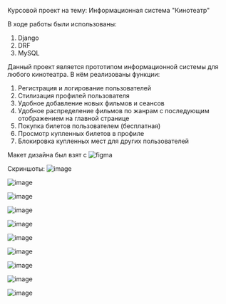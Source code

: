 Курсовой проект на тему: Информационная система "Кинотеатр"

В ходе работы были использованы:
1. Django
2. DRF
3. MySQL

Данный проект является прототипом информационной системы для любого кинотеатра.
В нём реализованы функции:
1. Регистрация и логирование пользователей
2. Стилизация профилей пользователя
3. Удобное добавление новых фильмов и сеансов
4. Удобное распределение фильмов по жанрам с последующим отображением на главной странице
5. Покупка билетов пользователем (бесплатная)
6. Просмотр купленных билетов в профиле
7. Блокировка купленных мест для других пользователей

Макет дизайна был взят с ![figma](https://www.figma.com/design/1GNofXvU3tbKHXLD5LQ9hx/OnAir?node-id=159-3283&node-type=frame&t=6abTst0HW3vZVZm2-0)

Скриншоты:
![image](https://github.com/user-attachments/assets/fdf4a948-b4d9-4a4b-ac38-18419b40c932)

![image](https://github.com/user-attachments/assets/4d7a70d4-c4db-49bd-b466-c99ac5aa300f)

![image](https://github.com/user-attachments/assets/987ad1bd-2219-4a15-860e-1bc40d87f92d)

![image](https://github.com/user-attachments/assets/2a7a02f0-e77c-408b-931b-e183294e8e84)

![image](https://github.com/user-attachments/assets/3d9b5735-4504-4dc8-9d2f-0c5fb76cd767)

![image](https://github.com/user-attachments/assets/4cd27198-9564-4606-aac3-8ae8c66c25e2)

![image](https://github.com/user-attachments/assets/e2867da2-c5cd-4882-9a59-9a220ea5181f)

![image](https://github.com/user-attachments/assets/97a8d23d-3bc8-4181-a73c-a723e2c7e99b)

![image](https://github.com/user-attachments/assets/22bcf8ff-fa97-498a-bccb-11cc4524c742)

![image](https://github.com/user-attachments/assets/05f80518-b128-41e2-b1f1-d5b0dc330680)
